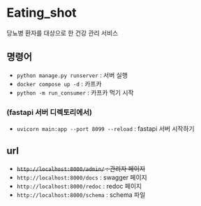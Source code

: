 # Eating_shot

당뇨병 환자를 대상으로 한 건강 관리 서비스

## 명령어

- `python manage.py runserver` : 서버 실행
- `docker compose up -d` : 카프카
- `python -m run_consumer` : 카프카 먹기 시작

### (fastapi 서버 디렉토리에서)

- `uvicorn main:app --port 8099 --reload` : fastapi 서버 시작하기

## url

- ~~`http://localhost:8000/admin/` : 관리자 페이지~~
- `http://localhost:8000/docs` : swagger 페이지
- `http://localhost:8000/redoc` : redoc 페이지
- `http://localhost:8000/schema` : schema 파일

